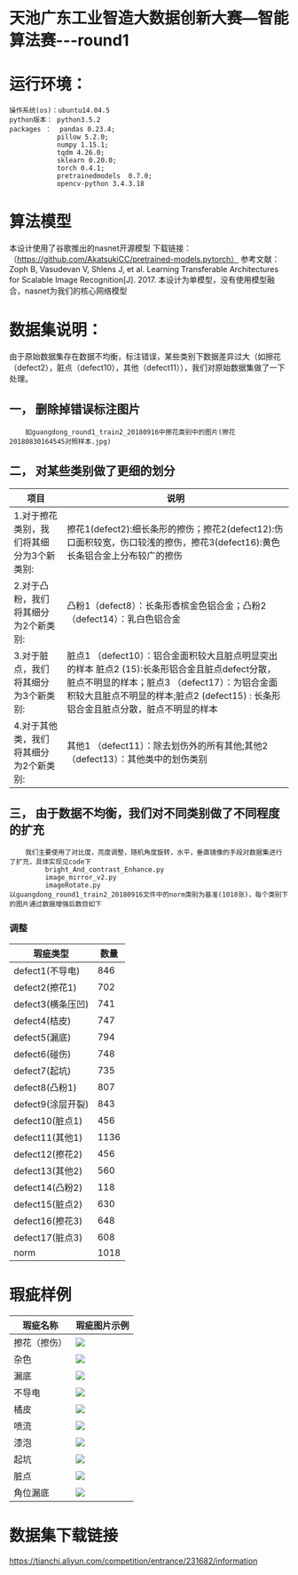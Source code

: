 
#                                   天池广东工业智造大数据创新大赛—智能算法赛---round1


# 运行环境：
    操作系统(os)：ubuntu14.04.5
    python版本： python3.5.2
    packages ：  pandas 0.23.4; 
                pillow 5.2.0;  
                numpy 1.15.1; 
                tqdm 4.26.0;  
                sklearn 0.20.0; 
                torch 0.4.1;
                pretrainedmodels  0.7.0;
                opencv-python 3.4.3.18
# 算法模型

本设计使用了谷歌推出的nasnet开源模型
下载链接： （https://github.com/AkatsukiCC/pretrained-models.pytorch）
参考文献：Zoph B, Vasudevan V, Shlens J, et al. Learning Transferable Architectures for Scalable Image Recognition[J]. 2017.
本设计为单模型，没有使用模型融合，nasnet为我们的核心网络模型

# 数据集说明：

  由于原始数据集存在数据不均衡，标注错误，某些类别下数据差异过大（如擦花（defect2），脏点（defect10），其他（defect11）），我们对原始数据集做了一下处理。
  
  ## 一， 删除掉错误标注图片
  
        如guangdong_round1_train2_20180916中擦花类别中的图片(擦花20180830164545对照样本.jpg)
        
  ## 二， 对某些类别做了更细的划分
|项目|说明|
| ---- | ---- |
|1.对于擦花类别，我们将其细分为3个新类别:|  擦花1(defect2):细长条形的擦伤；擦花2(defect12):伤口面积较宽，伤口较浅的擦伤，擦花3(defect16):黄色长条铝合金上分布较广的擦伤|
|2.对于凸粉，我们将其细分为2个新类别:|凸粉1（defect8）：长条形香槟金色铝合金；凸粉2 （defect14）：乳白色铝合金|
|3.对于脏点，我们将其细分为3个新类别:|脏点1 （defect10）：铝合金面积较大且脏点明显突出的样本 脏点2 (15):长条形铝合金且脏点defect分散，脏点不明显的样本；脏点3  （defect17）：为铝合金面积较大且脏点不明显的样本;脏点2   (defect15)  :  长条形铝合金且脏点分散，脏点不明显的样本|
|4.对于其他类，我们将其细分为2个新类别:|其他1 （defect11）：除去划伤外的所有其他;其他2（defect13）：其他类中的划伤类别|
             
  ## 三， 由于数据不均衡，我们对不同类别做了不同程度的扩充
        我们主要使用了对比度，亮度调整，随机角度旋转，水平，垂直镜像的手段对数据集进行了扩充，具体实现见code下
             bright_And_contrast_Enhance.py
             image_mirror_v2.py
             imageRotate.py
    以guangdong_round1_train2_20180916文件中的norm类别为基准(1018张)，每个类别下的图片通过数据增强后数目如下
    
### 调整

|瑕疵类型|数量|                                              
| -- | -- |                                                 
|defect1(不导电)|846|
|defect2(擦花1)|702|
|defect3(横条压凹)|741|
|defect4(桔皮)|747|
|defect5(漏底)|794|
|defect6(碰伤)|748|
|defect7(起坑)|735|
|defect8(凸粉1)|807|
|defect9(涂层开裂)|843|
|defect10(脏点1)|456|
|defect11(其他1)|1136|
|defect12(擦花2)|456|
|defect13(其他2)|560|
|defect14(凸粉2)|118|
|defect15(脏点2)|630|
|defect16(擦花3)|648|
|defect17(脏点3)|608|
|norm|1018|


# 瑕疵样例

| 瑕疵名称 |瑕疵图片示例 |
| ------ | ------ |
| 擦花（擦伤） |![](https://github.com/shenhongcai/ImageStore/blob/master/cahua.png)|
| 杂色 | ![](https://github.com/shenhongcai/ImageStore/blob/master/zase.png)|
| 漏底 | ![](https://github.com/shenhongcai/ImageStore/blob/master/loudi.png)|
| 不导电 | ![](https://github.com/shenhongcai/ImageStore/blob/master/budaodian.png)|
| 橘皮 | ![](https://github.com/shenhongcai/ImageStore/blob/master/jupi.png)|
| 喷流 | ![](https://github.com/shenhongcai/ImageStore/blob/master/penliu.png)|
| 漆泡 | ![](https://github.com/shenhongcai/ImageStore/blob/master/qipao.png)|
| 起坑 | ![](https://github.com/shenhongcai/ImageStore/blob/master/qikeng.png) |
| 脏点 | ![](https://github.com/shenhongcai/ImageStore/blob/master/zangdian.png) |
| 角位漏底 | ![](https://github.com/shenhongcai/ImageStore/blob/master/jiapweiloudi.png)|


# 数据集下载链接

https://tianchi.aliyun.com/competition/entrance/231682/information


